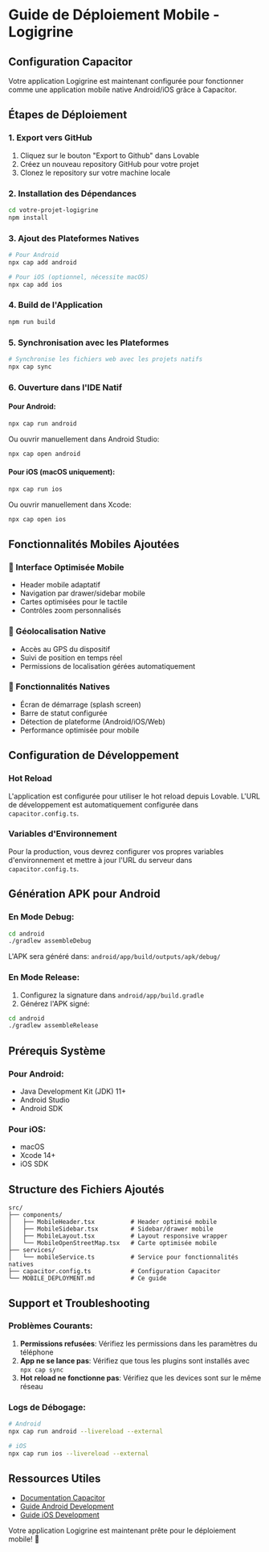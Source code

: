 
# Guide de Déploiement Mobile - Logigrine

## Configuration Capacitor

Votre application Logigrine est maintenant configurée pour fonctionner comme une application mobile native Android/iOS grâce à Capacitor.

## Étapes de Déploiement

### 1. Export vers GitHub
1. Cliquez sur le bouton "Export to Github" dans Lovable
2. Créez un nouveau repository GitHub pour votre projet
3. Clonez le repository sur votre machine locale

### 2. Installation des Dépendances
```bash
cd votre-projet-logigrine
npm install
```

### 3. Ajout des Plateformes Natives
```bash
# Pour Android
npx cap add android

# Pour iOS (optionnel, nécessite macOS)
npx cap add ios
```

### 4. Build de l'Application
```bash
npm run build
```

### 5. Synchronisation avec les Plateformes
```bash
# Synchronise les fichiers web avec les projets natifs
npx cap sync
```

### 6. Ouverture dans l'IDE Natif

#### Pour Android:
```bash
npx cap run android
```
Ou ouvrir manuellement dans Android Studio:
```bash
npx cap open android
```

#### Pour iOS (macOS uniquement):
```bash
npx cap run ios
```
Ou ouvrir manuellement dans Xcode:
```bash
npx cap open ios
```

## Fonctionnalités Mobiles Ajoutées

### 🎯 Interface Optimisée Mobile
- Header mobile adaptatif
- Navigation par drawer/sidebar mobile
- Cartes optimisées pour le tactile
- Contrôles zoom personnalisés

### 📍 Géolocalisation Native
- Accès au GPS du dispositif
- Suivi de position en temps réel
- Permissions de localisation gérées automatiquement

### 📱 Fonctionnalités Natives
- Écran de démarrage (splash screen)
- Barre de statut configurée
- Détection de plateforme (Android/iOS/Web)
- Performance optimisée pour mobile

## Configuration de Développement

### Hot Reload
L'application est configurée pour utiliser le hot reload depuis Lovable. L'URL de développement est automatiquement configurée dans `capacitor.config.ts`.

### Variables d'Environnement
Pour la production, vous devrez configurer vos propres variables d'environnement et mettre à jour l'URL du serveur dans `capacitor.config.ts`.

## Génération APK pour Android

### En Mode Debug:
```bash
cd android
./gradlew assembleDebug
```
L'APK sera généré dans: `android/app/build/outputs/apk/debug/`

### En Mode Release:
1. Configurez la signature dans `android/app/build.gradle`
2. Générez l'APK signé:
```bash
cd android
./gradlew assembleRelease
```

## Prérequis Système

### Pour Android:
- Java Development Kit (JDK) 11+
- Android Studio
- Android SDK

### Pour iOS:
- macOS
- Xcode 14+
- iOS SDK

## Structure des Fichiers Ajoutés

```
src/
├── components/
│   ├── MobileHeader.tsx          # Header optimisé mobile
│   ├── MobileSidebar.tsx         # Sidebar/drawer mobile
│   ├── MobileLayout.tsx          # Layout responsive wrapper
│   └── MobileOpenStreetMap.tsx   # Carte optimisée mobile
├── services/
│   └── mobileService.ts          # Service pour fonctionnalités natives
├── capacitor.config.ts           # Configuration Capacitor
└── MOBILE_DEPLOYMENT.md          # Ce guide
```

## Support et Troubleshooting

### Problèmes Courants:
1. **Permissions refusées**: Vérifiez les permissions dans les paramètres du téléphone
2. **App ne se lance pas**: Vérifiez que tous les plugins sont installés avec `npx cap sync`
3. **Hot reload ne fonctionne pas**: Vérifiez que les devices sont sur le même réseau

### Logs de Débogage:
```bash
# Android
npx cap run android --livereload --external

# iOS
npx cap run ios --livereload --external
```

## Ressources Utiles
- [Documentation Capacitor](https://capacitorjs.com/docs)
- [Guide Android Development](https://developer.android.com/guide)
- [Guide iOS Development](https://developer.apple.com/documentation/)

Votre application Logigrine est maintenant prête pour le déploiement mobile! 🚀
